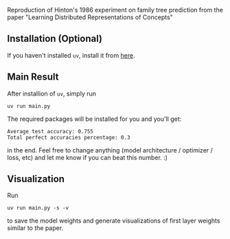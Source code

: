 Reproduction of Hinton's 1986 experiment on family tree prediction from the paper "Learning Distributed Representations of Concepts"

## Installation (Optional)

If you haven't installed `uv`, install it from [here](https://docs.astral.sh/uv/#installation).

## Main Result

After installion of `uv`, simply run

`uv run main.py`

The required packages will be installed for you and you'll get:

```
Average test accuracy: 0.755
Total perfect accuracies percentage: 0.3
```

in the end. Feel free to change anything (model architecture / optimizer / loss, etc) and let me know if you can beat this number. :)

## Visualization

Run

`uv run main.py -s -v`

to save the model weights and generate visualizations of first layer weights similar to the paper.
